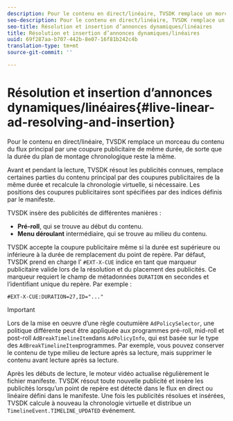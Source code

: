 ```yaml
---
description: Pour le contenu en direct/linéaire, TVSDK remplace un morceau du contenu du flux principal par une coupure publicitaire de même durée, de sorte que la durée du plan de montage chronologique reste la même.
seo-description: Pour le contenu en direct/linéaire, TVSDK remplace un morceau du contenu du flux principal par une coupure publicitaire de même durée, de sorte que la durée du plan de montage chronologique reste la même.
seo-title: Résolution et insertion d’annonces dynamiques/linéaires
title: Résolution et insertion d’annonces dynamiques/linéaires
uuid: 69f287aa-b707-442b-8e07-16f81b242c4b
translation-type: tm+mt
source-git-commit: ''

---
```



# Résolution et insertion d’annonces dynamiques/linéaires{#live-linear-ad-resolving-and-insertion}

Pour le contenu en direct/linéaire, TVSDK remplace un morceau du contenu du flux principal par une coupure publicitaire de même durée, de sorte que la durée du plan de montage chronologique reste la même.

Avant et pendant la lecture, TVSDK résout les publicités connues, remplace certaines parties du contenu principal par des coupures publicitaires de la même durée et recalcule la chronologie virtuelle, si nécessaire. Les positions des coupures publicitaires sont spécifiées par des indices définis par le manifeste.

TVSDK insère des publicités de différentes manières :

* **Pré-roll**, qui se trouve au début du contenu.
* **Menu déroulant** intermédiaire, qui se trouve au milieu du contenu.

TVSDK accepte la coupure publicitaire même si la durée est supérieure ou inférieure à la durée de remplacement du point de repère. Par défaut, TVSDK prend en charge l’ `#EXT-X-CUE` indice en tant que marqueur publicitaire valide lors de la résolution et du placement des publicités. Ce marqueur requiert le champ de métadonnées `DURATION` en secondes et l’identifiant unique du repère. Par exemple :

```
#EXT-X-CUE:DURATION=27,ID="..."
```

>[!IMPORTANT]
>
>Lors de la mise en oeuvre d’une règle coutumière `AdPolicySelector`, une politique différente peut être appliquée aux programmes pré-roll, mid-roll et post-roll `AdBreakTimelineItem`dans `AdPolicyInfo`, qui est basée sur le type des `AdBreakTimelineItem`programmes. Par exemple, vous pouvez conserver le contenu de type milieu de lecture après sa lecture, mais supprimer le contenu avant lecture après sa lecture.

Après les débuts de lecture, le moteur vidéo actualise régulièrement le fichier manifeste. TVSDK résout toute nouvelle publicité et insère les publicités lorsqu’un point de repère est détecté dans le flux en direct ou linéaire défini dans le manifeste. Une fois les publicités résolues et insérées, TVSDK calcule à nouveau la chronologie virtuelle et distribue un `TimelineEvent.TIMELINE_UPDATED` événement.
